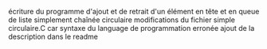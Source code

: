 écriture du programme d'ajout et de retrait d'un élément en tête et en queue de liste simplement chaînée circulaire 
modifications du fichier simple circulaire.C car syntaxe du language de programmation erronée 
ajout de la description dans le readme 

